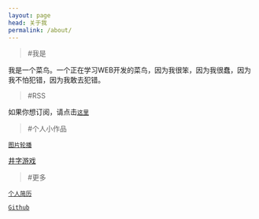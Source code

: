 ```yaml
---
layout: page
head: 关于我
permalink: /about/
---
```


> #我是

我是一个菜鸟。一个正在学习WEB开发的菜鸟，因为我很笨，因为我很蠢，因为我不怕犯错，因为我敢去犯错。


> #RSS

如果你想订阅，请点击[`这里`](/feed.xml)

> #个人小作品

[`图片轮播`](/assets/scroller)

[井字游戏](/assets/tictactoe)

> #更多

[`个人简历`](/assets/resume)

[`Github`](https://github.com/hoohack)
